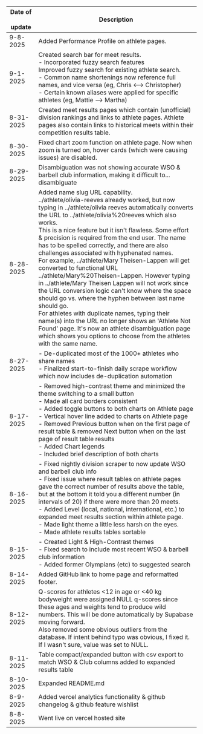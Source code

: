 | Date of &nbsp; update | Description |
| ---------------- | ----------- |
| 9-8-2025         | Added Performance Profile on athlete pages. | 
| 9-1-2025         | Created search bar for meet results. <br> - Incorporated fuzzy search features <br> Improved fuzzy search for existing athlete search. <br> - Common name shortenings now reference full names, and vice versa (eg, Chris <--> Christopher) <br> - Certain known aliases were applied for specific athletes (eg, Mattie --> Martha)
| 8-31-2025        | Created meet results pages which contain (unofficial) division rankings and links to athlete pages. Athlete pages also contain links to historical meets within their competition results table. |
| 8-30-2025 &nbsp; | Fixed chart zoom function on athlete page. Now when zoom is turned on, hover cards (which were causing issues) are disabled. |
| 8-29-2025        | Disambiguation was not showing accurate WSO & barbell club information, making it difficult to... disambiguate |
| 8-28-2025        | Added name slug URL capability. <br> ../athlete/olivia-reeves already worked, but now typing in ../athlete/olivia reeves automatically converts the URL to ../athlete/olivia%20reeves which also works. <br> This is a nice feature but it isn't flawless. Some effort & precision is required from the end user. The name has to be spelled correctly, and there are also challenges associated with hyphenated names. <br> For example, ../athlete/Mary Theisen-Lappen will get converted to functional URL ../athlete/Mary%20Theisen-Lappen. However typing in ../athlete/Mary Theisen Lappen will not work since the URL conversion logic can't know where the space should go vs. where the hyphen between last name should go. <br> For athletes with duplicate names, typing their name(s) into the URL no longer shows an 'Athlete Not Found' page. It's now an athlete disambiguation page which shows you options to choose from the athletes with the same name. |
| 8-27-2025        | - De-duplicated most of the 1000+ athletes who share names <br> - Finalized start-to-finish daily scrape workflow which now includes de-duplication automation |
| 8-17-2025        | - Removed high-contrast theme and minimized the theme switching to a small button <br> - Made all card borders consistent <br> - Added toggle buttons to both charts on Athlete page <br> - Vertical hover line added to charts on Athlete page <br> - Removed Previous button when on the first page of result table & removed Next button when on the last page of result table results <br> - Added Chart legends <br> - Included brief description of both charts|
| 8-16-2025        | - Fixed nightly division scraper to now update WSO and barbell club info <br> - Fixed issue where result tables on athlete pages gave the correct number of results above the table, but at the bottom it told you a different number (in intervals of 20) if there were more than 20 meets. <br> - Added Level (local, national, international, etc.) to expanded meet results section within athlete page. <br> - Made light theme a little less harsh on the eyes. <br> - Made athlete results tables sortable |
| 8-15-2025        | - Created Light & High-Contrast themes <br> - Fixed search to include most recent WSO & barbell club information <br> - Added former Olympians (etc) to suggested search |
| 8-14-2025        | Added GitHub link to home page and reformatted footer. |
| 8-12-2025        | Q-scores for athletes <12 in age or <40 kg bodyweight were assigned NULL q-scores since these ages and weights tend to produce wild numbers. This will be done automatically by Supabase moving forward. <br> Also removed some obvious outliers from the database. If intent behind typo was obvious, I fixed it. If I wasn't sure, value was set to NULL. |
| 8-11-2025        | Table compact/expanded button with csv export to match WSO & Club columns added to expanded results table |
| 8-10-2025        | Expanded README.md |
| 8-9-2025         | Added vercel analytics functionality & github changelog & github feature wishlist |
| 8-8-2025         | Went live on vercel hosted site   |
